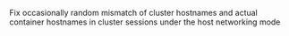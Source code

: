 Fix occasionally random mismatch of cluster hostnames and actual container hostnames in cluster sessions under the host networking mode
